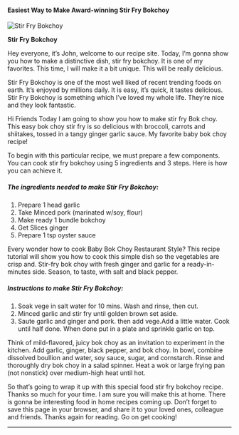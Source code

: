             

#### Easiest Way to Make Award-winning Stir Fry Bokchoy

![Stir Fry Bokchoy](https://img-global.cpcdn.com/recipes/576912946a0463d5/751x532cq70/stir-fry-bokchoy-recipe-main-photo.jpg)

**Stir Fry Bokchoy**

Hey everyone, it’s John, welcome to our recipe site. Today, I’m gonna show you how to make a distinctive dish, stir fry bokchoy. It is one of my favorites. This time, I will make it a bit unique. This will be really delicious.

Stir Fry Bokchoy is one of the most well liked of recent trending foods on earth. It’s enjoyed by millions daily. It is easy, it’s quick, it tastes delicious. Stir Fry Bokchoy is something which I’ve loved my whole life. They’re nice and they look fantastic.

Hi Friends Today I am going to show you how to make stir fry Bok choy. This easy bok choy stir fry is so delicious with broccoli, carrots and shiitakes, tossed in a tangy ginger garlic sauce. My favorite baby bok choy recipe!

To begin with this particular recipe, we must prepare a few components. You can cook stir fry bokchoy using 5 ingredients and 3 steps. Here is how you can achieve it.

##### The ingredients needed to make Stir Fry Bokchoy:

1.  Prepare 1 head garlic
2.  Take Minced pork (marinated w/soy, flour)
3.  Make ready 1 bundle bokchoy
4.  Get Slices ginger
5.  Prepare 1 tsp oyster sauce

Every wonder how to cook Baby Bok Choy Restaurant Style? This recipe tutorial will show you how to cook this simple dish so the vegetables are crisp and. Stir-fry bok choy with fresh ginger and garlic for a ready-in-minutes side. Season, to taste, with salt and black pepper.

##### Instructions to make Stir Fry Bokchoy:

1.  Soak vege in salt water for 10 mins. Wash and rinse, then cut.
2.  Minced garlic and stir fry until golden brown set aside.
3.  Saute garlic and ginger and pork. then add vege.Add a little water. Cook until half done. When done put in a plate and sprinkle garlic on top.

Think of mild-flavored, juicy bok choy as an invitation to experiment in the kitchen. Add garlic, ginger, black pepper, and bok choy. In bowl, combine dissolved boullion and water, soy sauce, sugar, and cornstarch. Rinse and thoroughly dry bok choy in a salad spinner. Heat a wok or large frying pan (not nonstick) over medium-high heat until hot.

So that’s going to wrap it up with this special food stir fry bokchoy recipe. Thanks so much for your time. I am sure you will make this at home. There is gonna be interesting food in home recipes coming up. Don’t forget to save this page in your browser, and share it to your loved ones, colleague and friends. Thanks again for reading. Go on get cooking!

* * *
